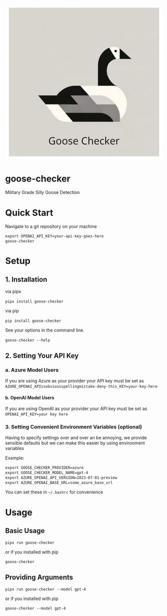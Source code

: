 ![goose checker logo](https://raw.githubusercontent.com/AdamPaslawski/goose-checker/main/assets/goose_checker.svg)

# goose-checker
Military Grade Silly Goose Detection

# Quick Start
Navigate to a git repository on your machine
```
export OPENAI_API_KEY=your-api-key-goes-here
goose-checker
```


# Setup

## 1. Installation

via pipx

`pipx install goose-checker`

via pip

`pip install goose-checker`

See your options in the command line.

`goose-checker --help`

## 2. Setting Your API Key

### a. Azure Model Users
If you are using Azure as your provider your API key must be set as
`AZURE_OPENAI_APIssobviousspellingmistake-deny-this_KEY=your-key-here`

#### b. OpenAI Model Users
If you are using OpenAI as your provider your API key must be set as
`OPENAI_API_KEY=your key here`

### 3. Setting Convenient Environment Variables (optional)
Having to specify settings over and over an be annoying, we provide sensible defaults but we can make this easier by using environment variables

Example:
```
export GOOSE_CHECKER_PROVIDER=azure
export GOOSE_CHECKER_MODEL_NAME=gpt-4
export AZURE_OPENAI_API_VERSION=2023-07-01-preview
export AZURE_OPENAI_BASE_URL=some_azure_base_url
```

You can set these in `~/.bashrc` for convenience


# Usage

## Basic Usage
```
pipx run goose-checker
```
or if you installed with pip

```
goose-checker
```

## Providing Arguments
```
pipx run goose-checker --model gpt-4
```
or if you installed with pip

```
goose-checker --model gpt-4
```